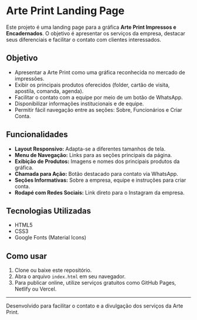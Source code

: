 # Arte Print Landing Page

Este projeto é uma landing page para a gráfica **Arte Print Impressos e Encadernados**. O objetivo é apresentar os serviços da empresa, destacar seus diferenciais e facilitar o contato com clientes interessados.

## Objetivo

- Apresentar a Arte Print como uma gráfica reconhecida no mercado de impressões.
- Exibir os principais produtos oferecidos (folder, cartão de visita, apostila, comanda, agenda).
- Facilitar o contato com a equipe por meio de um botão de WhatsApp.
- Disponibilizar informações institucionais e de equipe.
- Permitir fácil navegação entre as seções: Sobre, Funcionários e Criar Conta.

## Funcionalidades

- **Layout Responsivo:** Adapta-se a diferentes tamanhos de tela.
- **Menu de Navegação:** Links para as seções principais da página.
- **Exibição de Produtos:** Imagens e nomes dos principais produtos da gráfica.
- **Chamada para Ação:** Botão destacado para contato via WhatsApp.
- **Seções Informativas:** Sobre a empresa, equipe e instruções para criar conta.
- **Rodapé com Redes Sociais:** Link direto para o Instagram da empresa.

## Tecnologias Utilizadas

- HTML5
- CSS3
- Google Fonts (Material Icons)

## Como usar

1. Clone ou baixe este repositório.
2. Abra o arquivo `index.html` em seu navegador.
3. Para publicar online, utilize serviços gratuitos como GitHub Pages, Netlify ou Vercel.

---

Desenvolvido para facilitar o contato e a divulgação dos serviços da Arte Print.